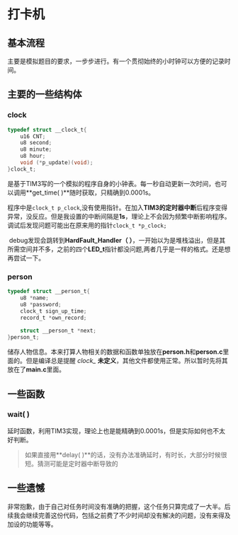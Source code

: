 # 打卡机

## 基本流程

​	主要是模拟题目的要求，一步步进行。有一个贯彻始终的小时钟可以方便的记录时间。

## 主要的一些结构体

### clock

```c
typedef struct __clock_t{
	u16 CNT;
	u8 second;
	u8 minute;
	u8 hour;
	void (*p_update)(void);
}clock_t;
```

​	是基于TIM3写的一个模拟的程序自身的小钟表。每一秒自动更新一次时间，也可以调用**get_time( )**随时获取，只精确到0.0001s。

​	程序中是`clock_t p_clock`,没有使用指针。在加入**TIM3的定时器中断**后程序变得异常，没反应。但是我设置的中断间隔是**1s**，理论上不会因为频繁中断影响程序。调试后发现问题可能出在原来用的指针`clock_t *p_clock;`

​	debug发现会跳转到**HardFault_Handler（ ）**，一开始以为是堆栈溢出，但是其所需空间并不多，之前的四个**LED_t**指针都没问题,两者几乎是一样的格式。还是想再尝试一下。

### person

``` c
typedef struct __person_t{
	u8 *name;
	u8 *password;
	clock_t sign_up_time;
	record_t *own_record;
	
	struct __person_t *next;
}person_t;

```

​	储存人物信息。本来打算人物相关的数据和函数单独放在**person.h**和**person.c**里面的。但是编译总是提醒 *clock_* **未定义**，其他文件都使用正常。所以暂时先将其放在了**main.c**里面。



## 一些函数

### wait( )

​	延时函数，利用TIM3实现，理论上也是能精确到0.0001s，但是实际如何也不太好判断。

> 如果直接用**delay( )**的话，没有办法准确延时，有时长，大部分时候很短。猜测可能是定时器中断导致的

## 一些遗憾

​	非常抱歉，由于自己对任务时间没有准确的把握，这个任务只算完成了一大半。后续我会继续完善这份代码，包括之前费了不少时间却没有解决的问题，没有来得及加设的功能等等。